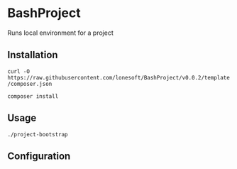 # BashProject
Runs local environment for a project

## Installation
`curl -O https://raw.githubusercontent.com/lonesoft/BashProject/v0.0.2/template/composer.json`


`composer install`

## Usage
`./project-bootstrap`

## Configuration